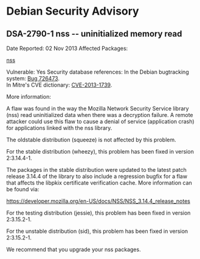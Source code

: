 
Debian Security Advisory
========================


DSA-2790-1 nss -- uninitialized memory read
-------------------------------------------



Date Reported:
02 Nov 2013
Affected Packages:

[nss](https://packages.debian.org/src:nss)

Vulnerable:
Yes
Security database references:
In the Debian bugtracking system: [Bug 726473](https://bugs.debian.org/cgi-bin/bugreport.cgi?bug=726473).  
In Mitre's CVE dictionary: [CVE-2013-1739](https://security-tracker.debian.org/tracker/CVE-2013-1739).  

More information:

A flaw was found in the way the Mozilla Network Security Service library
(nss) read uninitialized data when there was a decryption failure. A
remote attacker could use this flaw to cause a denial of service
(application crash) for applications linked with the nss library.


The oldstable distribution (squeeze) is not affected by this problem.


For the stable distribution (wheezy), this problem has been fixed in
version 2:3.14.4-1.


The packages in the stable distribution were updated to the latest patch
release 3.14.4 of the library to also include a regression bugfix for a
flaw that affects the libpkix certificate verification cache. More
information can be found via:


<https://developer.mozilla.org/en-US/docs/NSS/NSS_3.14.4_release_notes>


For the testing distribution (jessie), this problem has been fixed in
version 2:3.15.2-1.


For the unstable distribution (sid), this problem has been fixed in
version 2:3.15.2-1.


We recommend that you upgrade your nss packages.





